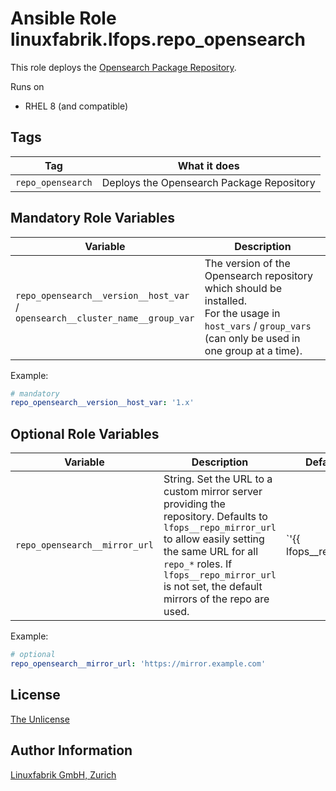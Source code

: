 # Ansible Role linuxfabrik.lfops.repo_opensearch

This role deploys the [Opensearch Package Repository](https://opensearch.org/docs/2.3/opensearch/install/rpm/).

Runs on

* RHEL 8 (and compatible)


## Tags

| Tag            | What it does                           |
| ---            | ------------                           |
| `repo_opensearch` | Deploys the Opensearch Package Repository |


## Mandatory Role Variables

| Variable | Description |
| -------- | ----------- |
| `repo_opensearch__version__host_var` / <br> `opensearch__cluster_name__group_var` | The version of the Opensearch repository which should be installed.  <br>For the usage in `host_vars` / `group_vars` (can only be used in one group at a time). |

Example:
```yaml
# mandatory
repo_opensearch__version__host_var: '1.x'
```


## Optional Role Variables

| Variable | Description | Default Value |
| -------- | ----------- | ------------- |
| `repo_opensearch__mirror_url` | String. Set the URL to a custom mirror server providing the repository. Defaults to `lfops__repo_mirror_url` to allow easily setting the same URL for all `repo_*` roles. If `lfops__repo_mirror_url` is not set, the default mirrors of the repo are used. | `'{{ lfops__repo_mirror_url | default("") }}'` |

Example:
```yaml
# optional
repo_opensearch__mirror_url: 'https://mirror.example.com'
```


## License

[The Unlicense](https://unlicense.org/)


## Author Information

[Linuxfabrik GmbH, Zurich](https://www.linuxfabrik.ch)
